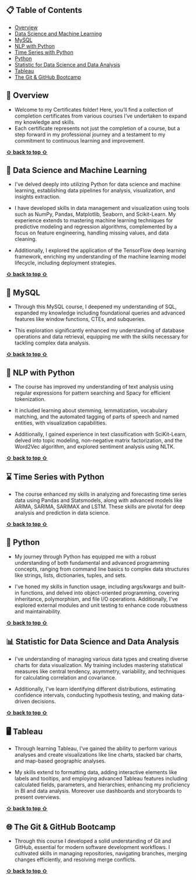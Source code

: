 <a name="top"></a>

## 📋 Table of Contents
- [Overview](#overview)
- [Data Science and Machine Learning](#data-science-and-machine-learning)
- [MySQL](#mysql)
- [NLP with Python](#nlp-with-python)
- [Time Series with Python](#time-series-with-python)
- [Python](#python)
- [Statistic for Data Science and Data Analysis](#statistic-for-data-science-and-data-analysis)
- [Tableau](#tableau)
- [The Git & GitHub Bootcamp](#the-git--github-bootcamp)

<h2 id="overview">👀 Overview</h2>

* Welcome to my Certificates folder! Here, you’ll find a collection of completion certificates from various courses I’ve undertaken to expand my knowledge and skills.
* Each certificate represents not just the completion of a course, but a step forward in my professional journey and a testament to my commitment to continuous learning and improvement.

**[⇧ back to top ⇧](#top)**

<h2 id="data-science-and-machine-learning">🤖 Data Science and Machine Learning</h2>

* I've delved deeply into utilizing Python for data science and machine learning, establishing data pipelines for analysis, visualization, and insights extraction. 

* I have developed skills in data management and visualization using tools such as NumPy, Pandas, Matplotlib, Seaborn, and Scikit-Learn. My experience extends to mastering machine learning techniques for predictive modeling and regression algorithms, complemented by a focus on feature engineering, handling missing values, and data cleaning.

* Additionally, I explored the application of the TensorFlow deep learning framework, enriching my understanding of the machine learning model lifecycle, including deployment strategies.

**[⇧ back to top ⇧](#top)**

<h2 id="mysql">💾 MySQL</h2>

* Through this MySQL course, I deepened my understanding of SQL, expanded my knowledge including foundational queries and advanced features like window functions, CTEs, and subqueries. 

* This exploration significantly enhanced my understanding of database operations and data retrieval, equipping me with the skills necessary for tackling complex data analysis. 

**[⇧ back to top ⇧](#top)**

<h2 id="nlp-with-python">📝 NLP with Python</h2>

* The course has improved my understanding of text analysis using regular expressions for pattern searching and Spacy for efficient tokenization. 

* It included learning about stemming, lemmatization, vocabulary matching, and the automated tagging of parts of speech and named entities, with visualization capabilities.
  
* Additionally, I gained experience in text classification with SciKit-Learn, delved into topic modeling, non-negative matrix factorization, and the Word2Vec algorithm, and explored sentiment analysis using NLTK.

**[⇧ back to top ⇧](#top)**

<h2 id="time-series-with-python">⌛ Time Series with Python</h2>

* The course enhanced my skills in analyzing and forecasting time series data using Pandas and Statsmodels, along with advanced models like ARIMA, SARIMA, SARIMAX and LSTM. These skills are pivotal for deep analysis and prediction in data science.

**[⇧ back to top ⇧](#top)**

<h2 id="python">🐍 Python</h2>

* My journey through Python has equipped me with a robust understanding of both fundamental and advanced programming concepts, ranging from command line basics to complex data structures like strings, lists, dictionaries, tuples, and sets. 

* I've honed my skills in function usage, including args/kwargs and built-in functions, and delved into object-oriented programming, covering inheritance, polymorphism, and file I/O operations. Additionally, I've explored external modules and unit testing to enhance code robustness and maintainability.

**[⇧ back to top ⇧](#top)**

<h2 id="statistic-for-data-science-and-data-analysis">📊 Statistic for Data Science and Data Analysis</h2>

* I've understanding of managing various data types and creating diverse charts for data visualization. My training includes mastering statistical measures like central tendency, asymmetry, variability, and techniques for calculating correlation and covariance. 

* Additionally, I've learn identifying different distributions, estimating confidence intervals, conducting hypothesis testing, and making data-driven decisions.

**[⇧ back to top ⇧](#top)**

<h2 id="tableau">🖥️ Tableau</h2>

* Through learning Tableau, I've gained the ability to perform various analyses and create visualizations like line charts, stacked bar charts, and map-based geographic analyses.  

* My skills extend to formatting data, adding interactive elements like labels and tooltips, and employing advanced Tableau features including calculated fields, parameters, and hierarchies, enhancing my proficiency in BI and data analysis. Moreover use dashboards and storyboards to present overviews.

**[⇧ back to top ⇧](#top)**

<h2 id="the-git--github-bootcamp">🌐 The Git & GitHub Bootcamp</h2>

* Through this course I developed a solid understanding of Git and GitHub, essential for modern software development workflows. I cultivated skills in managing repositories, navigating branches, merging changes efficiently, and resolving merge conflicts.

**[⇧ back to top ⇧](#top)**




